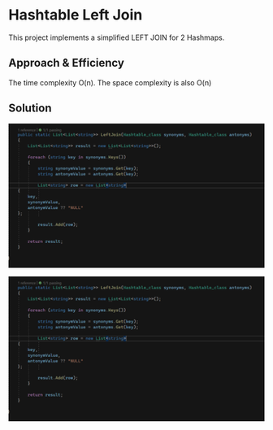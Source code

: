 # Hashtable Left Join

This project implements a simplified LEFT JOIN for 2 Hashmaps.

## Approach & Efficiency

The time complexity O(n). The space complexity is also O(n)

## Solution

![f](1.png)

![f](1.png)